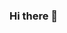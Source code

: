 ### Hi there 👋

<!--
**BarbieBebe/Barbiebebe** is a ✨ _special_ ✨ repository because its `README.md` (this file) appears on your GitHub profile.

Here are some ideas to get you started:

- 🔭 I’m currently working on ...
- 🌱 I’m currently learning C++
- 👯 I’m looking to collaborate on ..
- 🤔 I’m looking for help with ...
- 💬 Ask me about ...
- 📫 How to reach me: 
- 😄 Pronouns: she/ her
- ⚡ Fun fact: ...
-->
